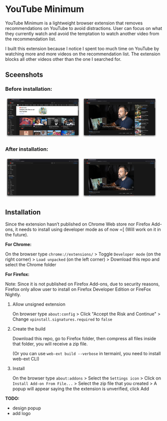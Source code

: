 # YouTube Minimum
YouTube Minimum is a  lightweight browser extension that removes recommendations on YouTube to avoid distractions.
User can focus on what they currently watch and avoid the temptation to watch another video from the recommendation list.

I built this extension because I notice I spent too much time on YouTube by watching more and more videos on the recommendation list. The extension blocks all other videos other than the one I searched for. 

## Sceenshots
### Before installation:
<p float="middle">
<img src="screenshots/before1.png" width="48%" />
<img src="screenshots/before2.png" width="48%" />
</p>

### After installation:
<p float="middle">
<img src="screenshots/after1.png" width="48%" />
<img src="screenshots/after2.png" width="48%" />
</p>

## Installation
Since the extension hasn’t published on Chrome Web store nor Firefox Add-ons, it needs to install using developer mode as of now =[ (Will work on it in the future).

**For Chrome:**

On the browser type `chrome://extensions/` > Toggle `Developer mode` (on the right corner) > `Load unpacked` (on the left corner) > Download this repo and select the Chrome folder

**For Firefox:**

Note: Since it is not published on Firefox Add-ons, due to security reasons, Firefox only allow user to install on Firefox Developer Edition or FireFox Nightly.

1. Allow unsigned extension
   
   On browser type `about:config` > Click "Accept the Risk and Continue" > Change `xpinstall.signatures.required` to `false`

2. Create the build
   
   Download this repo, go to Firefox folder, then compress all files inside that folder, you will receive a zip file. 
   
   (Or you can use `web-ext build --verbose` in termainl, you need to install web-ext CLI)

3. Install
   
   On the browser type `about:addons` > Select the `Settings icon` > Click on `Install Add-on From File...` > Select the zip file that you created > A popup will appear saying the the extension is unverified, click Add

**TODO:**
- design popup
- add logo
